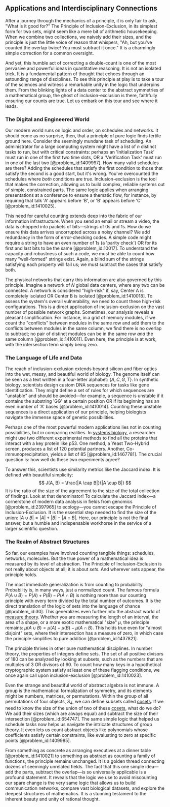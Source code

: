 ## Applications and Interdisciplinary Connections

After a journey through the mechanics of a principle, it is only fair to ask, "What is it good for?" The Principle of Inclusion-Exclusion, in its simplest form for two sets, might seem like a mere bit of arithmetic housekeeping. When we combine two collections, we naively add their sizes, and the principle is just the little voice of reason that whispers, "Ah, but you've counted the overlap twice! You must subtract it once." It is a charmingly simple correction for a common oversight.

And yet, this humble act of correcting a double-count is one of the most pervasive and powerful ideas in quantitative reasoning. It is not an isolated trick. It is a fundamental pattern of thought that echoes through an astounding range of disciplines. To see this principle at play is to take a tour of the sciences and witness a remarkable unity in the logic that underpins them. From the blinking lights of a data center to the abstract symmetries of a mathematical group, the ghost of inclusion-exclusion is there, faithfully ensuring our counts are true. Let us embark on this tour and see where it leads.

### The Digital and Engineered World

Our modern world runs on logic and order, on schedules and networks. It should come as no surprise, then, that a principle of pure logic finds fertile ground here. Consider the seemingly mundane task of scheduling. An administrator for a large computing system might have a list of $n$ distinct tasks to run, but with critical constraints: perhaps an 'Initialization Task' must run in one of the first two time slots, OR a 'Verification Task' must run in one of the last two [@problem_id:1409997]. How many valid schedules are there? Adding the schedules that satisfy the first condition to those that satisfy the second is a good start, but it's wrong. You've overcounted the schedules where *both* conditions are true. Inclusion-exclusion is the tool that makes the correction, allowing us to build complex, reliable systems out of simple, constrained parts. The same logic applies when arranging presentations at a conference to ensure a thematic flow, for instance, by requiring that talk 'A' appears before 'B', or 'B' appears before 'C' [@problem_id:1410025].

This need for careful counting extends deep into the fabric of our information infrastructure. When you send an email or stream a video, the data is chopped into packets of bits—strings of $0$s and $1$s. How do we ensure this data arrives uncorrupted across a noisy channel? We add redundancy in the form of error-checking codes. A simple code might require a string to have an even number of $1$s (a 'parity check') OR for its first and last bits to be the same [@problem_id:10017]. To understand the capacity and robustness of such a code, we must be able to count how many "well-formed" strings exist. Again, a blind sum of the strings satisfying each property will fail us; we must subtract the cases that satisfy both.

The physical networks that carry this information are also governed by this principle. Imagine a network of $N$ global data centers, where any two can be connected. A network is considered "high-risk" if, say, Center A is completely isolated OR Center B is isolated [@problem_id:1410018]. To assess the system's overall vulnerability, we need to count these high-risk configurations. This is a direct application of inclusion-exclusion on the vast number of possible network graphs. Sometimes, our analysis reveals a pleasant simplification. For instance, in a grid of memory modules, if we count the "conflicts" between modules in the same row and add them to the conflicts between modules in the same column, we find there is no overlap to subtract; no pair of distinct modules can be in the same row *and* the same column [@problem_id:1410011]. Even here, the principle is at work, with the intersection term simply being zero.

### The Language of Life and Data

The reach of inclusion-exclusion extends beyond silicon and fiber optics into the wet, messy, and beautiful world of biology. The genome itself can be seen as a text written in a four-letter alphabet: $\{A, C, G, T\}$. In synthetic biology, scientists design custom DNA sequences for tasks like gene identification. They might define a set of rules for which sequences are "unstable" and should be avoided—for example, a sequence is unstable if it contains the substring 'GG' at a certain position OR if its beginning has an even number of 'A' bases [@problem_id:1410014]. Counting these unstable sequences is a direct application of our principle, helping biologists navigate the immense space of genetic possibilities.

Perhaps one of the most powerful modern applications lies not in counting possibilities, but in comparing realities. In [systems biology](@article_id:148055), a researcher might use two different experimental methods to find all the proteins that interact with a key protein like p53. One method, a Yeast Two-Hybrid screen, produces a list of 120 potential partners. Another, Co-immunoprecipitation, yields a list of 85 [@problem_id:1467781]. The crucial question is: how well do these two experiments agree?

To answer this, scientists use similarity metrics like the Jaccard index. It is defined with beautiful simplicity:
$$
J(A, B) = \frac{|A \cap B|}{|A \cup B|}
$$
It is the ratio of the size of the agreement to the size of the total collection of findings. Look at that denominator! To calculate the Jaccard index—a cornerstone of modern data analysis in fields from genomics [@problem_id:2397965] to ecology—you cannot escape the Principle of Inclusion-Exclusion. It is the essential step needed to find the size of the union: $|A \cup B| = |A| + |B| - |A \cap B|$. Here, our principle is not the final answer, but a humble and indispensable workhorse in the service of a larger scientific question.

### The Realm of Abstract Structures

So far, our examples have involved counting tangible things: schedules, networks, molecules. But the true power of a mathematical idea is measured by its level of abstraction. The Principle of Inclusion-Exclusion is not really about objects at all; it is about *sets*. And wherever sets appear, the principle holds.

The most immediate generalization is from counting to probability. Probability is, in many ways, just a normalized count. The famous formula $P(A \cup B) = P(A) + P(B) - P(A \cap B)$ is nothing more than our counting principle with every term divided by the total number of outcomes. It is the direct translation of the logic of sets into the language of chance [@problem_id:30]. This generalizes even further into the abstract world of [measure theory](@article_id:139250). Whether you are measuring the length of an interval, the area of a shape, or a more exotic mathematical "size" $\mu$, the principle remains: $\mu(A \cup B) = \mu(A) + \mu(B) - \mu(A \cap B)$. This holds true even for "almost disjoint" sets, where their intersection has a measure of zero, in which case the principle simplifies to pure addition [@problem_id:1437821].

The principle thrives in other pure mathematical disciplines. In number theory, the properties of integers define sets. The set of all positive divisors of 180 can be analyzed by looking at subsets, such as the numbers that are multiples of 3 OR divisors of 60. To count how many keys in a hypothetical cryptographic system satisfy at least one of these flagging conditions, we once again call upon inclusion-exclusion [@problem_id:1410023].

Even the strange and beautiful world of abstract algebra is not immune. A group is the mathematical formalization of symmetry, and its elements might be numbers, matrices, or permutations. Within the group of all permutations of four objects, $S_4$, we can define subsets called [cosets](@article_id:146651). If we need to know the size of the union of two of these [cosets](@article_id:146651), what do we do? We add their sizes (which are always equal) and subtract the size of their intersection [@problem_id:654747]. The same simple logic that helped us schedule tasks now helps us navigate the intricate structures of group theory. It even lets us count abstract objects like polynomials whose coefficients satisfy certain constraints, like evaluating to zero at specific points [@problem_id:1409985].

From something as concrete as arranging executives at a dinner table [@problem_id:1410021] to something as abstract as counting a family of functions, the principle remains unchanged. It is a golden thread connecting dozens of seemingly unrelated fields. The fact that this one simple idea—add the parts, subtract the overlap—is so universally applicable is a profound statement. It reveals that the logic we use to avoid miscounting our spare change is the very same logic that allows us to build communication networks, compare vast biological datasets, and explore the deepest structures of mathematics. It is a stunning testament to the inherent beauty and unity of rational thought.